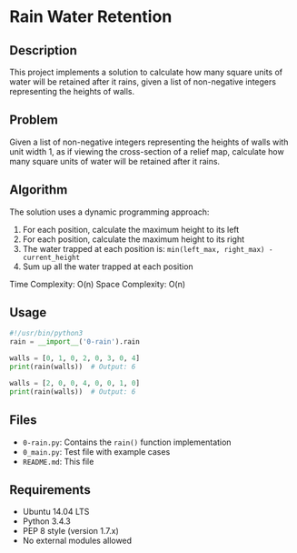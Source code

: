 # Rain Water Retention

## Description
This project implements a solution to calculate how many square units of water will be retained after it rains, given a list of non-negative integers representing the heights of walls.

## Problem
Given a list of non-negative integers representing the heights of walls with unit width 1, as if viewing the cross-section of a relief map, calculate how many square units of water will be retained after it rains.

## Algorithm
The solution uses a dynamic programming approach:
1. For each position, calculate the maximum height to its left
2. For each position, calculate the maximum height to its right
3. The water trapped at each position is: `min(left_max, right_max) - current_height`
4. Sum up all the water trapped at each position

Time Complexity: O(n)
Space Complexity: O(n)

## Usage
```python
#!/usr/bin/python3
rain = __import__('0-rain').rain

walls = [0, 1, 0, 2, 0, 3, 0, 4]
print(rain(walls))  # Output: 6

walls = [2, 0, 0, 4, 0, 0, 1, 0]
print(rain(walls))  # Output: 6
```

## Files
- `0-rain.py`: Contains the `rain()` function implementation
- `0_main.py`: Test file with example cases
- `README.md`: This file

## Requirements
- Ubuntu 14.04 LTS
- Python 3.4.3
- PEP 8 style (version 1.7.x)
- No external modules allowed
